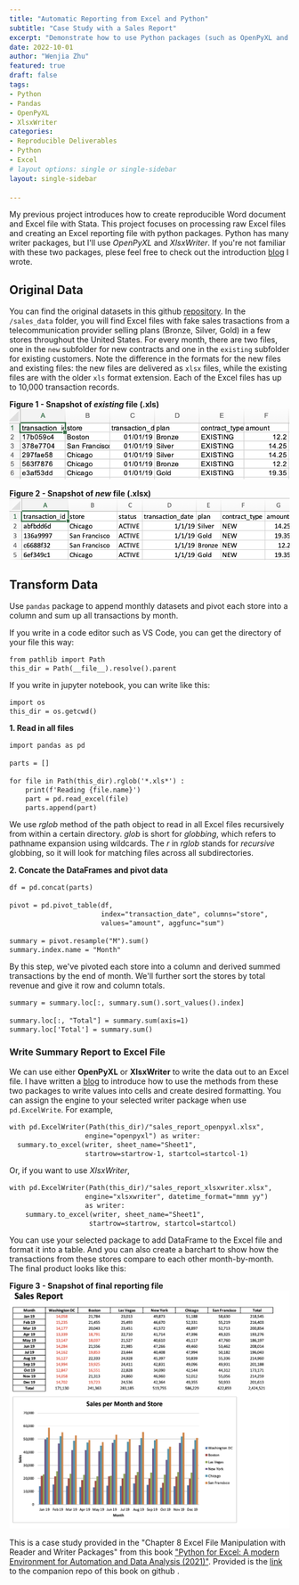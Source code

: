 ```yaml
---
title: "Automatic Reporting from Excel and Python"
subtitle: "Case Study with a Sales Report"
excerpt: "Demonstrate how to use Python packages (such as OpenPyXL and  XlsxWriter) to create reporting file from fictitious monthly sales data in Excel."
date: 2022-10-01
author: "Wenjia Zhu"
featured: true
draft: false
tags:
- Python
- Pandas
- OpenPyXL
- XlsxWriter
categories:
- Reproducible Deliverables
- Python
- Excel
# layout options: single or single-sidebar
layout: single-sidebar

---
```


My previous project introduces how to create reproducible Word document and Excel file with Stata. This project focuses on processing raw Excel files and creating an Excel reporting file with python packages. Python has many writer packages, but I'll use *OpenPyXL* and *XlsxWriter*. If you're not familiar with these two packages, plese feel free to check out the introduction [blog](/blog/excel-reporting-writer/) I wrote.

## Original Data
You can find the original datasets in this github [repository](https://github.com/wzhu816/python-for-excel-practice/tree/main/Excel%20File%20Manipulation%20Case). In the `/sales_data` folder, you will find Excel files with fake sales trasactions from a telecommunication provider selling plans (Bronze, Silver, Gold) in a few stores throughout the United States. For every month, there are two files, one in the `new` subfolder for new contracts and one in the `existing` subfolder for existing customers. Note the difference in the formats for the new files and existing files: the new files are delivered as `xlsx` files, while the existing files are with the older `xls` format extension. Each of the Excel files has up to 10,000 transaction records.

**Figure 1 - Snapshot of *existing* file (.xls)** 
![existing](existing.png)

**Figure 2 - Snapshot of *new* file (.xlsx)** 
![new](new.png)

## Transform Data
Use `pandas` package to append monthly datasets and pivot each store into a column and sum up all transactions by month.

If you write in a code editor such as VS Code, you can get the directory of your file this way:
```
from pathlib import Path 
this_dir = Path(__file__).resolve().parent
```
If you write in jupyter notebook, you can write like this:
```
import os
this_dir = os.getcwd()
```
**1. Read in all files**
```
import pandas as pd

parts = []

for file in Path(this_dir).rglob('*.xls*') :
    print(f'Reading {file.name}')
    part = pd.read_excel(file)
    parts.append(part)
```
We use *rglob* method of the path object to read in all Excel files recursively from within a certain directory. *glob* is short for *globbing*, which refers to pathname expansion using wildcards. The *r* in *rglob* stands for *recursive* globbing, so it will look for matching files across all subdirectories.

**2. Concate the DataFrames and pivot data**
```
df = pd.concat(parts)

pivot = pd.pivot_table(df, 
                       index="transaction_date", columns="store",
                       values="amount", aggfunc="sum")

summary = pivot.resample("M").sum()
summary.index.name = "Month"
```
By this step, we've pivoted each store into a column and derived summed transactions by the end of month. We'll further sort the stores by total revenue and give it row and column totals.

```
summary = summary.loc[:, summary.sum().sort_values().index]

summary.loc[:, "Total"] = summary.sum(axis=1)
summary.loc['Total'] = summary.sum()
```

### Write Summary Report to Excel File
We can use either **OpenPyXL** or **XlsxWriter** to write the data out to an Excel file. I have written a [blog](/blog/excel-reporting-writer/) to introduce how to use the methods from these two packages to write values into cells and create desired formatting. You can assign the engine to your selected writer package when use `pd.ExcelWrite`. For example,
```
with pd.ExcelWriter(Path(this_dir)/"sales_report_openpyxl.xlsx",
                   engine="openpyxl") as writer: 
  summary.to_excel(writer, sheet_name="Sheet1",
                   startrow=startrow-1, startcol=startcol-1)
```
Or, if you want to use *XlsxWriter*,
```
with pd.ExcelWriter(Path(this_dir)/"sales_report_xlsxwriter.xlsx",
                   engine="xlsxwriter", datetime_format="mmm yy") 
                   as writer:    
    summary.to_excel(writer, sheet_name="Sheet1",
                    startrow=startrow, startcol=startcol)
```

You can use your selected package to add DataFrame to the Excel file and format it into a table. And you can also create a barchart to show how the transactions from these stores compare to each other month-by-month. The final product looks like this:

**Figure 3 - Snapshot of final reporting file** 
![screenshow](screenshot.png)

This is a case study provided in the "Chapter 8 Excel File Manipulation with Reader and Writer Packages" from this book ["Python for Excel: A modern Environment for Automation and Data Analysis (2021)"](https://www.oreilly.com/library/view/python-for-excel/9781492080992/). Provided is the [link](https://github.com/fzumstein/python-for-excel) to the companion repo of this book on github <i class="fab fa-github pr-1 fa-fw"></i>.